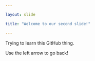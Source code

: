 ```yaml
---

layout: slide

title: "Welcome to our second slide!"

---
```


Trying to learn this GitHub thing.

Use the left arrow to go back!
